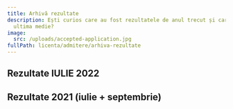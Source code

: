 ```yaml
---
title: Arhivă rezultate
description: Ești curios care au fost rezultatele de anul trecut și care a fost
  ultima medie?
image:
  src: /uploads/accepted-application.jpg
fullPath: licenta/admitere/arhiva-rezultate
---
```

<Block color="yellow">

## Rezultate IULIE 2022

<Attachment label="Rezultatele finale, dar și pe runde ale admiterii din iulie 2022 - specializarea INFO (10L și 10DL)" internal="licenta/admitere/rezultate-admitere-informatica-2022"></Attachment>

<Attachment label="Rezultatele finale și pe runde ale admiterii din iulie 2022 - 6L - CTI, CTI-en și IS" internal="licenta/admitere/rezultate-admitere-2022"></Attachment>

</Block>

<Block color="red">

## Rezultate 2021 (iulie + septembrie)

<Attachment label="Click aici pentru a afla ultimele medii de la admiterea din iulie 2021!" internal="licenta/admitere/arhiva-rezultate/rezultate"></Attachment>

<Attachment label="Admiterea din toamna lui 2021 s-a realizat doar pentru a ocupa locurile libere de la informatică, iar mediile cu care s-a intrat sunt aici." internal="licenta/admitere/arhiva-rezultate/rezultate-finale"></Attachment>

</Block>